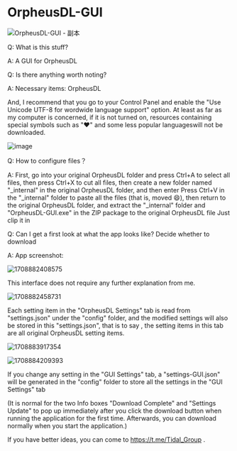 # OrpheusDL-GUI
![OrpheusDL-GUI - 副本](https://github.com/liusitusha/OrpheusDL-GUI/assets/108543708/bfa5f2a5-3ff5-4cb1-b4eb-cfdcc9be7041)

Q: What is this stuff?

A: A GUI for OrpheusDL


Q: Is there anything worth noting?

A: Necessary items: OrpheusDL

And, I recommend that you go to your Control Panel and enable the "Use Unicode UTF-8 for wordwide language support" option. At least as far as my computer is concerned, if it is not turned on, resources containing special symbols such as "♥" and some less popular languages ​​will not be downloaded.

![image](https://github.com/liusitusha/OrpheusDL-GUI/assets/108543708/0f7a0597-90e5-4622-a898-3b642a52b773)


Q: How to configure files？

A: First, go into your original OrpheusDL folder and press Ctrl+A to select all files, then press Ctrl+X to cut all files, then create a new folder named "_internal" in the original OrpheusDL folder, and then enter Press Ctrl+V in the "_internal" folder to paste all the files (that is, moved 😄), then return to the original OrpheusDL folder, and extract the "_internal" folder and "OrpheusDL-GUI.exe" in the ZIP package to the original OrpheusDL file Just clip it in


Q: Can I get a first look at what the app looks like? Decide whether to download

A: App screenshot:

![1708882408575](https://github.com/liusitusha/OrpheusDL-GUI/assets/108543708/69383af4-984c-424e-a926-93a5ceec8fad)

This interface does not require any further explanation from me.


![1708882458731](https://github.com/liusitusha/OrpheusDL-GUI/assets/108543708/782b1944-97af-4a80-b5af-be5cd02b5dec)

Each setting item in the "OrpheusDL Settings" tab is read from "settings.json" under the "config" folder, and the modified settings will also be stored in this "settings.json", that is to say , the setting items in this tab are all original OrpheusDL setting items.


![1708883917354](https://github.com/liusitusha/OrpheusDL-GUI/assets/108543708/a3196272-5b3b-4627-8673-59af27cc8c63)

![1708884209393](https://github.com/liusitusha/OrpheusDL-GUI/assets/108543708/2173ba89-f2ed-4d51-a7d4-7e2d2ad39bff)

If you change any setting in the "GUI Settings" tab, a "settings-GUI.json" will be generated in the "config" folder to store all the settings in the "GUI Settings" tab

(It is normal for the two Info boxes "Download Complete" and "Settings Update" to pop up immediately after you click the download button when running the application for the first time. Afterwards, you can download normally when you start the application.)

If you have better ideas, you can come to https://t.me/Tidal_Group .
